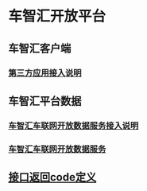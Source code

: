 # 车智汇开放平台
## 车智汇客户端
### [第三方应用接入说明](app_auth_desc.md)
## 车智汇平台数据
### [车智汇车联网开放数据服务接入说明](open_data_service_request.md)
### [车智汇车联网开放数据服务](open_data_services.md)
## [接口返回code定义](code_defined.md)

